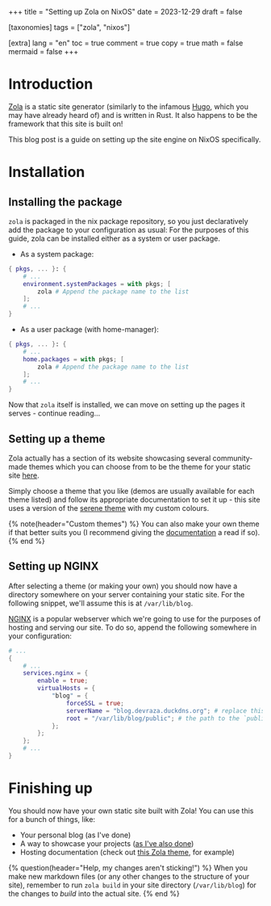 +++
title = "Setting up Zola on NixOS"
date = 2023-12-29
draft = false

[taxonomies]
tags = ["zola", "nixos"]

[extra]
lang = "en"
toc = true
comment = true
copy = true
math = false
mermaid = false
+++

# Introduction
[Zola](https://getzola.org) is a static site generator (similarly to the infamous [Hugo](https://gohugo.io), which you may have already heard of) and is written in Rust.
It also happens to be the framework that this site is built on!

This blog post is a guide on setting up the site engine on NixOS specifically.

# Installation
## Installing the package
`zola` is packaged in the nix package repository, so you just declaratively add the package to your configuration as usual:
For the purposes of this guide, zola can be installed either as a system or user package.

- As a system package:
```nix
{ pkgs, ... }: {
    # ...
    environment.systemPackages = with pkgs; [
        zola # Append the package name to the list
    ];
    # ...
}
```

- As a user package (with home-manager):
```nix
{ pkgs, ... }: {
    # ...
    home.packages = with pkgs; [
        zola # Append the package name to the list
    ];
    # ...
}
```

Now that `zola` itself is installed, we can move on setting up the pages it serves - continue reading...

## Setting up a theme
Zola actually has a section of its website showcasing several community-made themes which you can choose from to be the theme for your static site [here](https://getzola.org/themes/).

Simply choose a theme that you like (demos are usually available for each theme listed) and follow its appropriate documentation to set it up - this site uses a version of the [serene theme](https://www.getzola.org/themes/serene/) with my custom colours.

{% note(header="Custom themes") %}
You can also make your own theme if that better suits you (I recommend giving the [documentation](https://getzola.org/documentation) a read if so).
{% end %}

## Setting up NGINX
After selecting a theme (or making your own) you should now have a directory somewhere on your server containing your static site.
For the following snippet, we'll assume this is at `/var/lib/blog`.

[NGINX](https://nginx.com) is a popular webserver which we're going to use for the purposes of hosting and serving our site. To do so, append the following somewhere in your configuration:

```nix
# ...
{
    # ...
    services.nginx = {
        enable = true;
        virtualHosts = {
            "blog" = {
                forceSSL = true;
                serverName = "blog.devraza.duckdns.org"; # replace this with wherever your site will be
                root = "/var/lib/blog/public"; # the path to the `public` folder in our site directory
            };
        };
    };
    # ...
}
```

# Finishing up
You should now have your own static site built with Zola! You can use this for a bunch of things, like:
- Your personal blog (as I've done)
- A way to showcase your projects ([as I've also done](https://blog.devraza.duckdns.org/projects))
- Hosting documentation (check out [this Zola theme](https://www.getzola.org/themes/adidoks/), for example)

{% question(header="Help, my changes aren't sticking!") %}
When you make new markdown files (or any other changes to the structure of your site), remember to run `zola build` in your site directory (`/var/lib/blog`) for the changes to *build* into the actual site.
{% end %}
